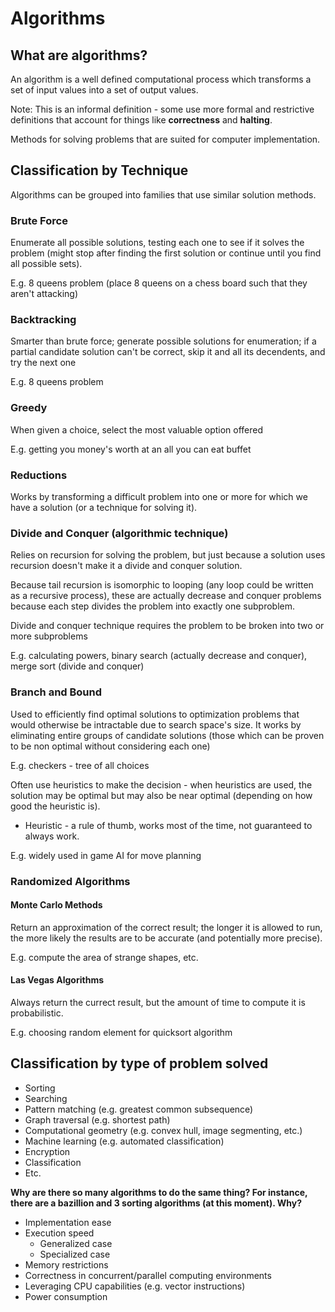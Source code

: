 # Algorithms

## What are algorithms?

An algorithm is a well defined computational process which transforms a set of input values into a set of output values.

Note: This is an informal definition - some use more formal and restrictive definitions that account for things like **correctness** and **halting**.

Methods for solving problems that are suited for computer implementation.

## Classification by Technique

Algorithms can be grouped into families that use similar solution methods.

### Brute Force
Enumerate all possible solutions, testing each one to see if it solves the problem (might stop after finding the first solution or continue until you find all possible sets).

E.g. 8 queens problem (place 8 queens on a chess board such that they aren't attacking)

### Backtracking
Smarter than brute force; generate possible solutions for enumeration; if a partial candidate solution can't be correct, skip it and all its decendents, and try the next one

E.g. 8 queens problem

### Greedy
When given a choice, select the most valuable option offered

E.g. getting you money's worth at an all you can eat buffet

### Reductions
Works by transforming a difficult problem into one or more for which we have a solution (or a technique for solving it).

### Divide and Conquer (algorithmic technique)
Relies on recursion for solving the problem, but just because a solution uses recursion doesn't make it a divide and conquer solution.

Because tail recursion is isomorphic to looping (any loop could be written as a recursive process), these are actually decrease and conquer problems because each step divides the problem into exactly one subproblem.

Divide and conquer technique requires the problem to be broken into two or more subproblems

E.g. calculating powers, binary search (actually decrease and conquer), merge sort (divide and conquer)

### Branch and Bound
Used to efficiently find optimal solutions to optimization problems that would otherwise be intractable due to search space's size. It works by eliminating entire groups of candidate solutions (those which can be proven to be non optimal without considering each one)

E.g. checkers - tree of all choices

Often use heuristics to make the decision - when heuristics are used, the solution may be optimal but may also be near optimal (depending on how good the heuristic is).

*   Heuristic - a rule of thumb, works most of the time, not guaranteed to always work.

E.g. widely used in game AI for move planning

### Randomized Algorithms

#### Monte Carlo Methods
Return an approximation of the correct result; the longer it is allowed to run, the more likely the results are to be accurate (and potentially more precise).

E.g. compute the area of strange shapes, etc.

#### Las Vegas Algorithms
Always return the currect result, but the amount of time to compute it is probabilistic.

E.g. choosing random element for quicksort algorithm

## Classification by type of problem solved

*   Sorting
*   Searching
*   Pattern matching (e.g. greatest common subsequence)
*   Graph traversal (e.g. shortest path)
*   Computational geometry (e.g. convex hull, image segmenting, etc.)
*   Machine learning (e.g. automated classification)
*   Encryption
*   Classification
*   Etc.

**Why are there so many algorithms to do the same thing? For instance, there are a bazillion and 3 sorting algorithms (at this moment). Why?**

*   Implementation ease
*   Execution speed
    *   Generalized case
    *   Specialized case
*   Memory restrictions
*   Correctness in concurrent/parallel computing environments
*   Leveraging CPU capabilities (e.g. vector instructions)
*   Power consumption